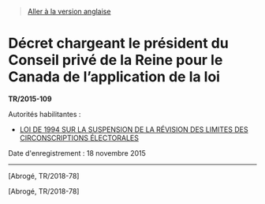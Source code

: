 > [Aller à la version anglaise](/en/Regulations/Statutory%20Instruments/2015/109.md)

# Décret chargeant le président du Conseil privé de la Reine pour le Canada de l’application de la loi

**TR/2015-109**

Autorités habilitantes : 
- [LOI DE 1994 SUR LA SUSPENSION DE LA RÉVISION DES LIMITES DES CIRCONSCRIPTIONS ÉLECTORALES](/fr/Lois/Lois%20du%20Canada/1994/ch.%2019.md)

Date d'enregistrement : 18 novembre 2015

----------


[Abrogé, TR/2018-78]

[Abrogé, TR/2018-78]


